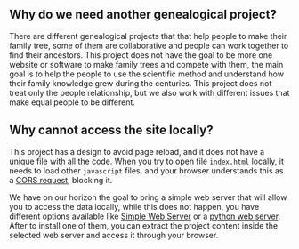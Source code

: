 ## Why do we need another genealogical project?

There are different genealogical projects that that help people to make their family tree, some of them are collaborative and people can work together to find their ancestors. This project does not have the goal to be more one website or software to make family trees and compete with them, the main goal is to help the people to use the scientific method and understand how their family knowledge grew during the centuries. This project does not treat only the people relationship, but we also work with different issues that make equal people to be different.

## Why cannot access the site locally?

This project has a design to avoid page reload, and it does not have a unique file with all the code. When you try to open file `index.html` locally, it needs to load other `javascript` files, and your browser understands this as a [CORS request](https://developer.mozilla.org/en-US/docs/Web/HTTP/CORS/Errors/CORSRequestNotHttp?utm_source=devtools&utm_medium=firefox-cors-errors&utm_campaign=default), blocking it.

We have on our horizon the goal to bring a simple web server that will allow you to access the data locally, while this does not happen, you have different options available like [Simple Web Server](https://simplewebserver.org/) or a [python web server](https://developer.mozilla.org/en-US/docs/Learn/Common_questions/Tools_and_setup/set_up_a_local_testing_server). After to install one of them, you can extract the project content inside the selected web server and access it through your browser.
